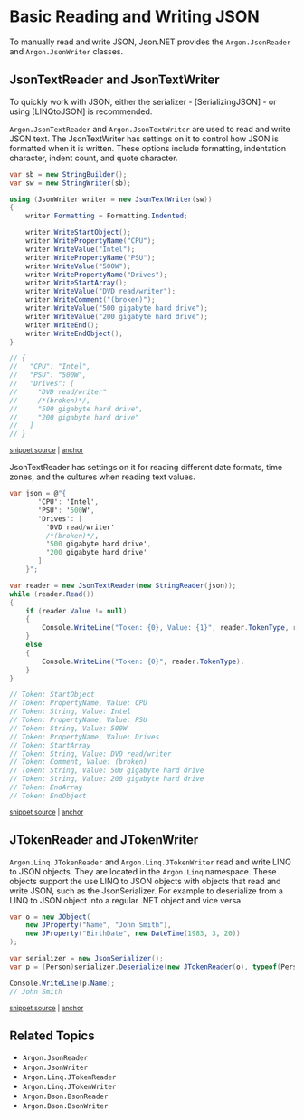 # Basic Reading and Writing JSON

To manually read and write JSON, Json.NET provides the `Argon.JsonReader` and `Argon.JsonWriter` classes.


## JsonTextReader and JsonTextWriter

To quickly work with JSON, either the serializer - [SerializingJSON] - or using [LINQtoJSON] is recommended.

`Argon.JsonTextReader` and `Argon.JsonTextWriter` are used to read and write JSON text. The JsonTextWriter has settings on it to control how JSON is formatted when it is written. These options include formatting, indentation character, indent count, and quote character.

<!-- snippet: ReadingAndWritingJsonText -->
<a id='snippet-readingandwritingjsontext'></a>
```cs
var sb = new StringBuilder();
var sw = new StringWriter(sb);

using (JsonWriter writer = new JsonTextWriter(sw))
{
    writer.Formatting = Formatting.Indented;

    writer.WriteStartObject();
    writer.WritePropertyName("CPU");
    writer.WriteValue("Intel");
    writer.WritePropertyName("PSU");
    writer.WriteValue("500W");
    writer.WritePropertyName("Drives");
    writer.WriteStartArray();
    writer.WriteValue("DVD read/writer");
    writer.WriteComment("(broken)");
    writer.WriteValue("500 gigabyte hard drive");
    writer.WriteValue("200 gigabyte hard drive");
    writer.WriteEnd();
    writer.WriteEndObject();
}

// {
//   "CPU": "Intel",
//   "PSU": "500W",
//   "Drives": [
//     "DVD read/writer"
//     /*(broken)*/,
//     "500 gigabyte hard drive",
//     "200 gigabyte hard drive"
//   ]
// }
```
<sup><a href='/src/Tests/Documentation/ReadingAndWritingJsonTests.cs#L35-L68' title='Snippet source file'>snippet source</a> | <a href='#snippet-readingandwritingjsontext' title='Start of snippet'>anchor</a></sup>
<!-- endSnippet -->

JsonTextReader has settings on it for reading different date formats, time zones, and the cultures when reading text values.

<!-- snippet: ReadingJsonText -->
<a id='snippet-readingjsontext'></a>
```cs
var json = @"{
       'CPU': 'Intel',
       'PSU': '500W',
       'Drives': [
         'DVD read/writer'
         /*(broken)*/,
         '500 gigabyte hard drive',
         '200 gigabyte hard drive'
       ]
    }";

var reader = new JsonTextReader(new StringReader(json));
while (reader.Read())
{
    if (reader.Value != null)
    {
        Console.WriteLine("Token: {0}, Value: {1}", reader.TokenType, reader.Value);
    }
    else
    {
        Console.WriteLine("Token: {0}", reader.TokenType);
    }
}

// Token: StartObject
// Token: PropertyName, Value: CPU
// Token: String, Value: Intel
// Token: PropertyName, Value: PSU
// Token: String, Value: 500W
// Token: PropertyName, Value: Drives
// Token: StartArray
// Token: String, Value: DVD read/writer
// Token: Comment, Value: (broken)
// Token: String, Value: 500 gigabyte hard drive
// Token: String, Value: 200 gigabyte hard drive
// Token: EndArray
// Token: EndObject
```
<sup><a href='/src/Tests/Documentation/ReadingAndWritingJsonTests.cs#L74-L112' title='Snippet source file'>snippet source</a> | <a href='#snippet-readingjsontext' title='Start of snippet'>anchor</a></sup>
<!-- endSnippet -->


## JTokenReader and JTokenWriter</title>

`Argon.Linq.JTokenReader` and `Argon.Linq.JTokenWriter` read and write LINQ to JSON objects. They are located in the `Argon.Linq` namespace. These objects support the use LINQ to JSON objects with objects that read and write JSON, such as the JsonSerializer. For example to deserialize from a LINQ to JSON object into a regular .NET object and vice versa.

<!-- snippet: ReadingAndWritingJsonLinq -->
<a id='snippet-readingandwritingjsonlinq'></a>
```cs
var o = new JObject(
    new JProperty("Name", "John Smith"),
    new JProperty("BirthDate", new DateTime(1983, 3, 20))
);

var serializer = new JsonSerializer();
var p = (Person)serializer.Deserialize(new JTokenReader(o), typeof(Person));

Console.WriteLine(p.Name);
// John Smith
```
<sup><a href='/src/Tests/Documentation/ReadingAndWritingJsonTests.cs#L118-L129' title='Snippet source file'>snippet source</a> | <a href='#snippet-readingandwritingjsonlinq' title='Start of snippet'>anchor</a></sup>
<!-- endSnippet -->


## Related Topics

 * `Argon.JsonReader`
 * `Argon.JsonWriter`
 * `Argon.Linq.JTokenReader`
 * `Argon.Linq.JTokenWriter`
 * `Argon.Bson.BsonReader`
 * `Argon.Bson.BsonWriter`

